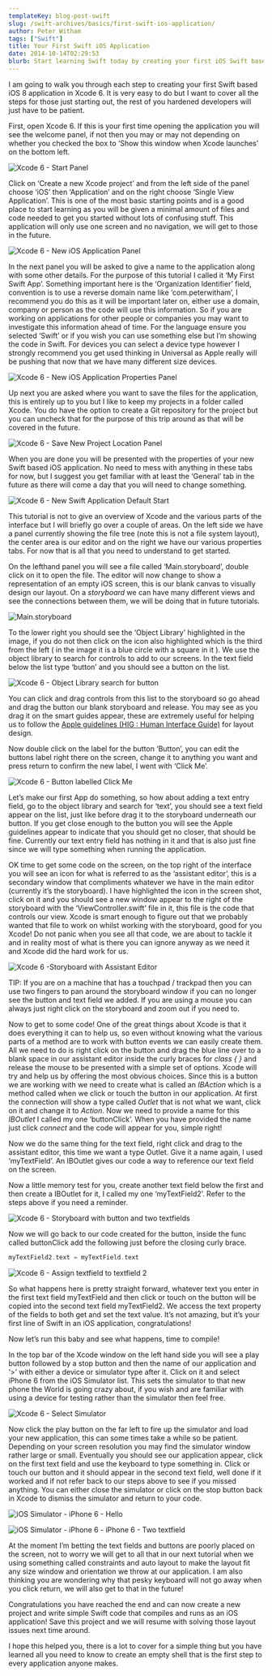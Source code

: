 ```yaml
---
templateKey: blog-post-swift
slug: /swift-archives/basics/first-swift-ios-application/
author: Peter Witham
tags: ["Swift"]
title: Your First Swift iOS Application
date: 2014-10-14T02:29:53
blurb: Start learning Swift today by creating your first iOS Swift based application. Follow along with this simple getting started tutorial.
---
```


I am going to walk you through each step to creating your first Swift based iOS 8 application in Xcode 6. It is very easy to do but I want to cover all the steps for those just starting out, the rest of you hardened developers will just have to be patient.

First, open Xcode 6. If this is your first time opening the application you will see the welcome panel, if not then you may or may not depending on whether you checked the box to ‘Show this window when Xcode launches’ on the bottom left.

![Xcode 6 - Start Panel](/img/post_images/Xcode-6-Start-Panel.png)

Click on ‘Create a new Xcode project’ and from the left side of the panel choose ‘iOS’ then ‘Application’ and on the right choose ‘Single View Application’. This is one of the most basic starting points and is a good place to start learning as you will be given a minimal amount of files and code needed to get you started without lots of confusing stuff. This application will only use one screen and no navigation, we will get to those in the future.

![Xcode 6 - New iOS Application Panel](/img/post_images/Xcode-6-New-iOS-Application-Panel.png)

In the next panel you will be asked to give a name to the application along with some other details. For the purpose of this tutorial I called it ‘My First Swift App’. Something important here is the ‘Organization Identifier’ field, convention is to use a reverse domain name like ‘com.peterwitham’, I recommend you do this as it will be important later on, either use a domain, company or person as the code will use this information. So if you are working on applications for other people or companies you may want to investigate this information ahead of time. For the language ensure you selected ‘Swift’ or if you wish you can use something else but I’m showing the code in Swift. For devices you can select a device type however I strongly recommend you get used thinking in Universal as Apple really will be pushing that now that we have many different size devices.

![Xcode 6 - New iOS Application Properties Panel](/img/post_images/Xcode-6-New-iOS-Application-Properties-Panel.png)

Up next you are asked where you want to save the files for the application, this is entirely up to you but I like to keep my projects in a folder called Xcode. You do have the option to create a Git repository for the project but you can uncheck that for the purpose of this trip around as that will be covered in the future.

![Xcode 6 - Save New Project Location Panel](/img/post_images/Xcode-6-Save-New-Project-Location-Panel.png)

When you are done you will be presented with the properties of your new Swift based iOS application. No need to mess with anything in these tabs for now, but I suggest you get familiar with at least the ‘General’ tab in the future as there will come a day that you will need to change something.

![Xcode 6 - New Swift Application Default Start](/img/post_images/Xcode-6-New-Swift-Application-Default-Start.png)

This tutorial is not to give an overview of Xcode and the various parts of the interface but I will briefly go over a couple of areas. On the left side we have a panel currently showing the file tree (note this is not a file system layout), the center area is our editor and on the right we have our various properties tabs. For now that is all that you need to understand to get started.

On the lefthand panel you will see a file called ‘Main.storyboard’, double click on it to open the file. The editor will now change to show a representation of an empty iOS screen, this is our blank canvas to visually design our layout. On a _storyboard_ we can have many different views and see the connections between them, we will be doing that in future tutorials.

![Main.storyboard](/img/post_images/Main.storyboard-—-Edited.png)

To the lower right you should see the ‘Object Library’ highlighted in the image, if you do not then click on the icon also highlighted which is the third from the left ( in the image it is a blue circle with a square in it ). We use the object library to search for controls to add to our screens. In the text field below the list type ‘button’ and you should see a button on the list.

![Xcode 6 - Object Library search for button](/img/post_images/Xcode-6-Object-Library-search-for-button.png)

You can click and drag controls from this list to the storyboard so go ahead and drag the button our blank storyboard and release. You may see as you drag it on the smart guides appear, these are extremely useful for helping us to follow the [Apple guidelines (HIG : Human Interface Guide)](https://developer.apple.com/library/ios/documentation/userexperience/conceptual/mobilehig/) for layout design.

Now double click on the label for the button ‘Button’, you can edit the buttons label right there on the screen, change it to anything you want and press return to confirm the new label, I went with ‘Click Me’.

![Xcode 6 - Button labelled Click Me](/img/post_images/Xcode-6-Button-labelled-Click-Me.png)

Let’s make our first App do something, so how about adding a text entry field, go to the object library and search for ‘text’, you should see a text field appear on the list, just like before drag it to the storyboard underneath our button. If you get close enough to the button you will see the Apple guidelines appear to indicate that you should get no closer, that should be fine. Currently our text entry field has nothing in it and that is also just fine since we will type something when running the application.

OK time to get some code on the screen, on the top right of the interface you will see an icon for what is referred to as the ‘assistant editor’, this is a secondary window that compliments whatever we have in the main editor (currently it’s the storyboard). I have highlighted the icon in the screen shot, click on it and you should see a new window appear to the right of the storyboard with the ‘ViewController.swift’ file in it, this file is the code that controls our view. Xcode is smart enough to figure out that we probably wanted that file to work on whilst working with the storyboard, good for you Xcode! Do not panic when you see all that code, we are about to tackle it and in reality most of what is there you can ignore anyway as we need it and Xcode did the hard work for us.

![Xcode 6 -Storyboard with Assistant Editor](/img/post_images/Xcode-6-Storyboard-with-Assistant-Editor.png)

TIP: If you are on a machine that has a touchpad / trackpad then you can use two fingers to pan around the storyboard window if you can no longer see the button and text field we added. If you are using a mouse you can always just right click on the storyboard and zoom out if you need to.

Now to get to some code! One of the great things about Xcode is that it does everything it can to help us, so even without knowing what the various parts of a method are to work with button events we can easily create them. All we need to do is right click on the button and drag the blue line over to a blank space in our assistant editor inside the curly braces for _class { }_ and release the mouse to be presented with a simple set of options. Xcode will try and help us by offering the most obvious choices. Since this is a button we are working with we need to create what is called an _IBAction_ which is a method called when we click or touch the button in our application. At first the connection will show a type called _Outlet_ that is not what we want, click on it and change it to _Action_. Now we need to provide a name for this _IBOutlet_ I called my one ‘buttonClick’. When you have provided the name just click _connect_ and the code will appear for you, simple right!

Now we do the same thing for the text field, right click and drag to the assistant editor, this time we want a type Outlet. Give it a name again, I used ‘myTextField’. An IBOutlet gives our code a way to reference our text field on the screen.

Now a little memory test for you, create another text field below the first and then create a IBOutlet for it, I called my one ‘myTextField2’. Refer to the steps above if you need a reminder.

![Xcode 6 - Storyboard with button and two textfields](/img/post_images/Xcode-6-Storyboard-with-button-and-two-textfields.png)

Now we will go back to our code created for the button, inside the func called buttonClick add the following just before the closing curly brace.

```swift
myTextField2.text = myTextField.text
```

![Xcode 6 - Assign textfield to textfield 2](/img/post_images/Xcode-6-Assign-textfield-to-textfield-2.png)

So what happens here is pretty straight forward, whatever text you enter in the first text field myTextField and then click or touch on the button will be copied into the second text field myTextField2. We access the text property of the fields to both get and set the text value. It’s not amazing, but it’s your first line of Swift in an iOS application, congratulations!

Now let’s run this baby and see what happens, time to compile!

In the top bar of the Xcode window on the left hand side you will see a play button followed by a stop button and then the name of our application and ‘>’ with either a device or simulator type after it. Click on it and select iPhone 6 from the iOS Simulator list. This sets the simulator to that new phone the World is going crazy about, if you wish and are familiar with using a device for testing rather than the simulator then feel free.

![Xcode 6 - Select Simulator](/img/post_images/Xcode-6-Select-Simulator.png)

Now click the play button on the far left to fire up the simulator and load your new application, this can some times take a while so be patient. Depending on your screen resolution you may find the simulator window rather large or small. Eventually you should see our application appear, click on the first text field and use the keyboard to type something in. Click or touch our button and it should appear in the second text field, well done if it worked and if not refer back to our steps above to see if you missed anything. You can either close the simulator or click on the stop button back in Xcode to dismiss the simulator and return to your code.

![iOS Simulator - iPhone 6 - Hello](/img/post_images/iOS-Simulator-iPhone-6-Hellob.png)

![iOS Simulator - iPhone 6 - iPhone 6 - Two textfield](/img/post_images/iOS-Simulator-iPhone-6-iPhone-6-Two-textfieldc.png)

At the moment I’m betting the text fields and buttons are poorly placed on the screen, not to worry we will get to all that in our next tutorial when we using something called constraints and auto layout to make the layout fit any size window and orientation we throw at our application. I am also thinking you are wondering why that pesky keyboard will not go away when you click return, we will also get to that in the future!

Congratulations you have reached the end and can now create a new project and write simple Swift code that compiles and runs as an iOS application! Save this project and we will resume with solving those layout issues next time around.

I hope this helped you, there is a lot to cover for a simple thing but you have learned all you need to know to create an empty shell that is the first step to every application anyone makes.
